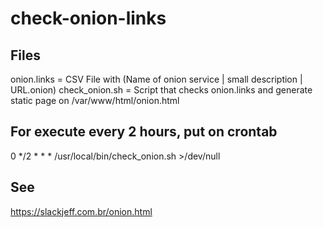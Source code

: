 # check-onion-links

## Files
onion.links    = CSV File with (Name of onion service | small description | URL.onion)
check_onion.sh = Script that checks onion.links and generate static page on /var/www/html/onion.html

## For execute every 2 hours, put on crontab
0 */2 * * * /usr/local/bin/check_onion.sh >/dev/null

## See
https://slackjeff.com.br/onion.html
